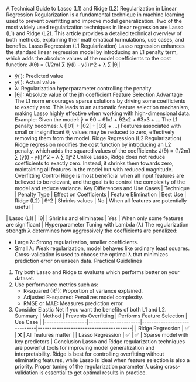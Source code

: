 A Technical Guide to Lasso (L1) and Ridge (L2) Regularization in Linear Regression
Regularization is a fundamental technique in machine learning used to prevent overfitting and improve model generalization. Two of the most widely used regularization techniques in linear regression are Lasso (L1) and Ridge (L2). This article provides a detailed technical overview of both methods, explaining their mathematical formulations, use cases, and benefits.
Lasso Regression (L1 Regularization)
Lasso regression enhances the standard linear regression model by introducing an L1 penalty term, which adds the absolute values of the model coefficients to the cost function:
J(θ) = (1/2m) ∑ (ŷ(i) - y(i))^2 + λ ∑ |θj|
- ŷ(i): Predicted value
- y(i): Actual value
- λ: Regularization hyperparameter controlling the penalty
- |θj|: Absolute value of the jth coefficient
Feature Selection Advantage
The L1 norm encourages sparse solutions by driving some coefficients to exactly zero. This leads to an automatic feature selection mechanism, making Lasso highly effective when working with high-dimensional data.
Example:
Given the model:
ŷ = θ0 + θ1x1 + θ2x2 + θ3x3 + ...
The L1 penalty becomes:
λ (|θ1| + |θ2| + |θ3| + ...)
Features associated with small or insignificant θj values may be reduced to zero, effectively removing them from the model.
Ridge Regression (L2 Regularization)
Ridge regression modifies the cost function by introducing an L2 penalty, which adds the squared values of the coefficients:
J(θ) = (1/2m) ∑ (ŷ(i) - y(i))^2 + λ ∑ θj^2
Unlike Lasso, Ridge does not reduce coefficients to exactly zero. Instead, it shrinks them towards zero, maintaining all features in the model but with reduced magnitude.
Overfitting Control
Ridge is most beneficial when all input features are believed to be relevant, and the goal is to control the complexity of the model and reduce variance.
Key Differences and Use Cases
| Technique        | Penalty Type     | Effect on Coefficients | Feature Elimination | Best Use 
| Ridge (L2)       | θ^2              | Shrinks values          | No                  | When all features are potentially useful   |

| Lasso (L1)       | |θ|              | Shrinks and eliminates  | Yes                 | When only some features are significant    |
Hyperparameter Tuning with Lambda (λ)
The regularization strength λ determines how aggressively the coefficients are penalized:
- Large λ: Strong regularization, smaller coefficients.
- Small λ: Weak regularization, model behaves like ordinary least squares.
Cross-validation is used to choose the optimal λ that minimizes prediction error on unseen data.
Practical Guidelines
1. Try both Lasso and Ridge to evaluate which performs better on your dataset.
2. Use performance metrics such as:
   - R-squared (R²): Proportion of variance explained.
   - Adjusted R-squared: Penalizes model complexity.
   - RMSE or MAE: Measures prediction error.
3. Consider Elastic Net if you want the benefits of both L1 and L2.
Summary
| Method           | Prevents Overfitting | Performs Feature Selection | Use Case                              |
|------------------|----------------------|-----------------------------|----------------------------------------|
| Ridge Regression | ✅                    | ❌                          | All features matter                    |
| Lasso Regression | ✅                    | ✅                          | Sparse model with key predictors       |
Conclusion
Lasso and Ridge regularization techniques are powerful tools for improving model generalization and interpretability. Ridge is best for controlling overfitting without eliminating features, while Lasso is ideal when feature selection is also a priority. Proper tuning of the regularization parameter λ using cross-validation is essential to get optimal results in practice.
